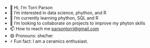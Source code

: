 - 👋 Hi, I’m Torri Parson
- 👀 I’m interested in data science, phython, and R
- 🌱 I’m currently learning phython, SQL and R
- 💞️ I’m looking to collaborate on projects to improve my phyton skills 
- 📫 How to reach me parsontorri@gmail.com
- 😄 Pronouns: she/her
- ⚡ Fun fact: I am a ceramics enthusiast. 

<!---
torrip78/torrip78 is a ✨ special ✨ repository because its `README.md` (this file) appears on your GitHub profile.
You can click the Preview link to take a look at your changes.
--->

